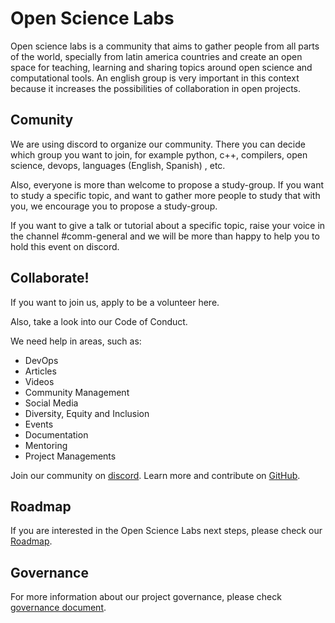 # Open Science Labs

Open science labs is a community that aims to gather people from all parts of the world, specially from latin america countries and create an open space for teaching, learning and sharing topics around open science and computational tools. An english group is very important in this context because it increases the possibilities of collaboration in open projects.

## Comunity

We are using discord to organize our community. There you can decide which group you want to join, for example python, c++, compilers, open science, devops, languages (English, Spanish) , etc.

Also, everyone is more than welcome to propose a study-group. If you want to study a specific topic, and want to gather more people to study that with you, we encourage you to propose a study-group.

If you want to give a talk or tutorial about a specific topic, raise your voice in the channel #comm-general and we will be more than happy to help you to hold this event on discord.

## Collaborate!

If you want to join us, apply to be a volunteer here.

Also, take a look into our Code of Conduct.

We need help in areas, such as:

* DevOps
* Articles
* Videos
* Community Management
* Social Media
* Diversity, Equity and Inclusion
* Events
* Documentation
* Mentoring
* Project Managements

Join our community on [discord](https://opensciencelabs.org/discord).
Learn more and contribute on [GitHub](https://github.com/opensciencelabs).

## Roadmap

If you are interested in the Open Science Labs next steps, please check our 
[Roadmap](https://opensciencelabs.org/guidelines/roadmap/roadmap/).

## Governance

For more information about our project governance, please check 
[governance document](https://opensciencelabs.org/guidelines/governance/governance/).
